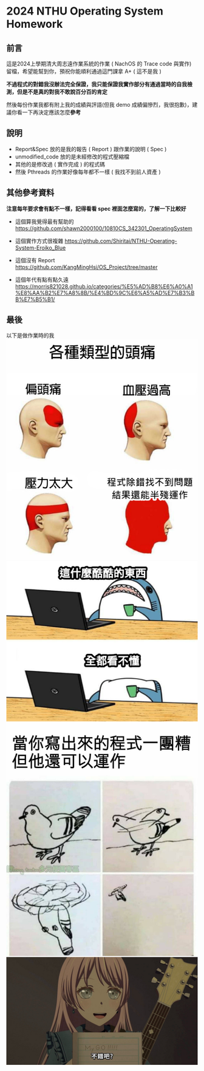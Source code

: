 # 2024 NTHU Operating System Homework
## 前言
這是2024上學期清大周志遠作業系統的作業 ( NachOS 的 Trace code 與實作) 留檔，希望能幫到你，預祝你能順利通過這門課拿 A+ ( 這不是我 )

**不過程式的對錯我沒辦法完全保證，我只能保證我實作部分有通過當時的自我檢測，但是不是真的對我不敢說百分百的肯定**

然後每份作業我都有附上我的成績與評語(但我 demo 成績偏慘烈，我很抱歉)，建議你看一下再決定應該怎麼**參考**

## 說明

* Report&Spec 放的是我的報告 ( Report ) 跟作業的說明 ( Spec ) 
* unmodified_code 放的是未經修改的程式壓縮檔
* 其他的是修改過 ( 實作完成 ) 的程式碼
* 然後 Pthreads 的作業好像每年都不一樣 ( 我找不到前人資產 )

## 其他參考資料
**注意每年要求會有點不一樣，記得看看 spec 裡面怎麼寫的，了解一下比較好**

* 這個算我覺得最有幫助的
https://github.com/shawn2000100/10810CS_342301_OperatingSystem

* 這個實作方式很複雜
https://github.com/Shiritai/NTHU-Operating-System-Eroiko_Blue

* 這個沒有 Report
https://github.com/KangMingHsi/OS_Project/tree/master

* 這個年代有點有點久遠
https://morris821028.github.io/categories/%E5%AD%B8%E6%A0%A1%E8%AA%B2%E7%A8%8B/%E4%BD%9C%E6%A5%AD%E7%B3%BB%E7%B5%B1/

## 最後
以下是做作業時的我
![](picture/1.jpg "")
![](picture/2.jpg "")
![](picture/3.jpg "")
![MYGO 不錯吧](picture/MYGO!!!.jpeg "還在GO")